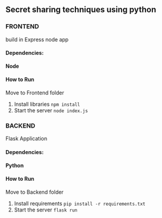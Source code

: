 ## Secret sharing techniques using python

### FRONTEND

build in Express node app

#### Dependencies:
**Node**
#### How to Run
Move to Frontend folder
1. Install libraries
`npm install`
2. Start the server
`node index.js`



### BACKEND

Flask Application

#### Dependencies:
**Python**
#### How to Run
Move to Backend folder
1. Install requirements
`pip install -r requirements.txt`
2. Start the server
`flask run`